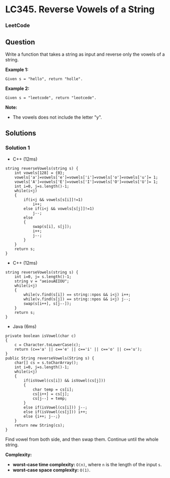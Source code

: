 # LC345. Reverse Vowels of a String

### LeetCode

## Question

Write a function that takes a string as input and reverse only the vowels of a string.

**Example 1:**
```
Given s = "hello", return "holle".
```

**Example 2:**

```
Given s = "leetcode", return "leotcede".
```

**Note:**

* The vowels does not include the letter "y".

## Solutions

### Solution 1

* C++ (12ms)
```
string reverseVowels(string s) {
    int vowels[128] = {0};
    vowels['a']=vowels['e']=vowels['i']=vowels['o']=vowels['u']= 1;
    vowels['A']=vowels['E']=vowels['I']=vowels['O']=vowels['U']= 1;
    int i=0, j=s.length()-1;
    while(i<j)
    {
        if(i<j && vowels[s[i]]!=1)
            i++;
        else if(i<j && vowels[s[j]]!=1)
            j--;
        else
        {
            swap(s[i], s[j]);
            i++;
            j--;
        }
    }
    return s;
}
```

* C++ (12ms)
```
string reverseVowels(string s) {
    int i=0, j= s.length()-1;
    string v = "aeiouAEIOU";
    while(i<j)
    {
        while(v.find(s[i]) == string::npos && i<j) i++;
        while(v.find(s[j]) == string::npos && i<j) j--;
        swap(s[i++], s[j--]);
    }
    return s;
}
```

* Java (6ms)
```
private boolean isVowel(char c)
{
    c = Character.toLowerCase(c);
    return (c=='a' || c=='e' || c=='i' || c=='o' || c=='u');
}
public String reverseVowels(String s) {
    char[] cs = s.toCharArray();
    int i=0, j=s.length()-1;
    while(i<j)
    {
        if(isVowel(cs[i]) && isVowel(cs[j]))
        {
            char temp = cs[i];
            cs[i++] = cs[j];
            cs[j--] = temp;
        }
        else if(isVowel(cs[i])) j--;
        else if(isVowel(cs[j])) i++;
        else {i++; j--;}
    }
    return new String(cs);
}
```

Find vowel from both side, and then swap them. Continue until the whole string.

**Complexity:**

* **worst-case time complexity:** `O(n)`, where `n` is the length of the input `s`.
* **worst-case space complexity:** `O(1)`.